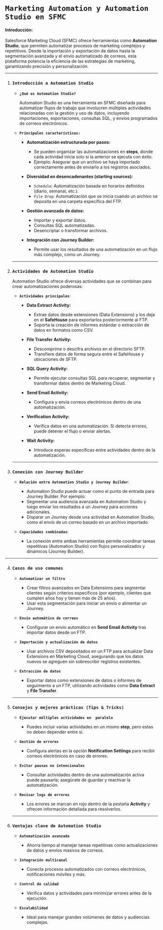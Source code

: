 # **`Marketing Automation y Automation Studio en SFMC`**

#### Introducción:

Salesforce Marketing Cloud (SFMC) ofrece herramientas como **Automation Studio**, que permiten automatizar procesos de marketing complejos y repetitivos. Desde la importación y exportación de datos hasta la segmentación avanzada y el envío automatizado de correos, esta plataforma potencia la eficiencia de las estrategias de marketing, garantizando precisión y personalización.

---

1. ### **`Introducción a Automation Studio`**

   - **`¿Qué es Automation Studio?`**

     Automation Studio es una herramienta en SFMC diseñada para automatizar flujos de trabajo que involucren múltiples actividades relacionadas con la gestión y uso de datos, incluyendo importaciones, exportaciones, consultas SQL, y envíos programados de correos electrónicos.

   - **`Principales características:`**

     - **Automatización estructurada por pasos:**

       - Se pueden organizar las automatizaciones en **steps**, donde cada actividad inicia solo si la anterior se ejecuta con éxito.
       - Ejemplo: Asegurar que un archivo se haya importado correctamente antes de enviarlo a los registros asociados.

     - **Diversidad en desencadenantes (starting sources):**

       - `Schedule`: Automatización basada en horarios definidos (diario, semanal, etc.).
       - `File Drop`: Automatización que se inicia cuando un archivo se deposita en una carpeta específica del FTP.

     - **Gestión avanzada de datos:**

       - Importar y exportar datos.
       - Consultas SQL automatizadas.
       - Desencriptar o transformar archivos.

     - **Integración con Journey Builder:**

       - Permite usar los resultados de una automatización en un flujo más complejo, como un Journey.

   ***

2. ### **`Actividades de Automation Studio`**

   Automation Studio ofrece diversas actividades que se combinan para crear automatizaciones poderosas:

   - **`Actividades principales`**:

     - **Data Extract Activity:**

       - Extrae datos desde extensiones (Data Extensions) y los deja en el **SafeHouse** para exportarlos posteriormente al FTP.
       - Soporta la creación de informes estándar o extracción de datos en formatos como CSV.

     - **File Transfer Activity:**

       - Descomprime o descifra archivos en el directorio SFTP.
       - Transfiere datos de forma segura entre el SafeHouse y ubicaciones de SFTP.

     - **SQL Query Activity:**

       - Permite ejecutar consultas SQL para recuperar, segmentar y transformar datos dentro de Marketing Cloud.

     - **Send Email Activity:**

       - Configura y envía correos electrónicos dentro de una automatización.

     - **Verification Activity:**

       - Verifica datos en una automatización. Si detecta errores, puede detener el flujo o enviar alertas.

     - **Wait Activity:**
       - Introduce esperas específicas entre actividades dentro de la automatización.

   ***

3. ### **`Conexión con Journey Builder`**

   - **`Relación entre Automation Studio y Journey Builder`**:

     - Automation Studio puede actuar como el punto de entrada para Journey Builder. Por ejemplo:
     - Segmentar una audiencia avanzada en Automation Studio y luego enviar los resultados a un Journey para acciones adicionales.
     - Disparar un Journey desde una actividad en Automation Studio, como el envío de un correo basado en un archivo importado.

   - **`Capacidades combinadas`**:
     - La conexión entre ambas herramientas permite coordinar tareas repetitivas (Automation Studio) con flujos personalizados y dinámicos (Journey Builder).

---

4. ### **`Casos de uso comunes`**

   - **`Automatizar un filtro`**

     - Crear filtros avanzados en Data Extensions para segmentar clientes según criterios específicos (por ejemplo, clientes que cumplen años hoy y tienen más de 25 años).
     - Usar esta segmentación para iniciar un envío o alimentar un Journey.

   - **`Envío automático de correos`**

     - Configurar un envío automático en **Send Email Activity** tras importar datos desde un FTP.

   - **`Importación y actualización de datos`**

     - Usar archivos CSV depositados en un FTP para actualizar Data Extensions en Marketing Cloud, asegurando que los datos nuevos se agreguen sin sobrescribir registros existentes.

   - **`Extracción de datos`**
     - Exportar datos como extensiones de datos o informes de seguimiento a un FTP, utilizando actividades como **Data Extract** y **File Transfer**.

   ***

5. ### **`Consejos y mejores prácticas (Tips & Tricks)`**

   - **`Ejecutar múltiples actividades en  paralelo`**

     - Puedes incluir varias actividades en un mismo **step**, pero estas no deben depender entre sí.

   - **`Gestión de errores`**

     - Configura alertas en la opción **Notification Settings** para recibir correos electrónicos en caso de errores.

   - **`Evitar pausas no intencionales`**

     - Consultar actividades dentro de una automatización activa puede pausarla; asegúrate de guardar y reactivar la automatización.

   - **`Revisar logs de errores`**
     - Los errores se marcan en rojo dentro de la pestaña **Activity** y ofrecen información detallada para resolverlos.

   ***

6. ### **`Ventajas clave de Automation Studio`**

   - **`Automatización avanzada`**

     - Ahorra tiempo al manejar tareas repetitivas como actualizaciones de datos y envíos masivos de correos.

   - **`Integración multicanal`**

     - Conecta procesos automatizados con correos electrónicos, notificaciones móviles y más.

   - **`Control de calidad`**

     - Verifica datos y actividades para minimizar errores antes de la ejecución.

   - **`Escalabilidad`**
     - Ideal para manejar grandes volúmenes de datos y audiencias complejas.
